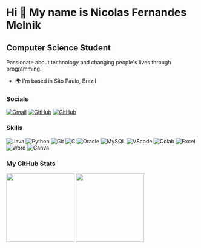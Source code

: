 Hi 👋 My name is Nicolas Fernandes Melnik
=========================================

Computer Science Student
------------------------

Passionate about technology and changing people's lives through programming.

* 🌍  I'm based in São Paulo, Brazil

### Socials

[![Gmail](https://img.shields.io/badge/Gmail-D14836?style=for-the-badge&logo=gmail&logoColor=white)](mailto:nmelnik58@gmail.com)
[![GitHub](https://img.shields.io/badge/GitHub-100000?style=for-the-badge&logo=github&logoColor=white)](https://github.com/nicolasmelnik)
[![GitHub](https://img.shields.io/badge/LinkedIn-0077B5?style=for-the-badge&logo=linkedin&logoColor=white)](https://www.linkedin.com/in/nmelnik/)


### Skills

<p align="left">
  <a>
    <img src="https://img.shields.io/badge/Java-ED8B00?style=for-the-badge&logo=openjdk&logoColor=white" alt="Java" />
    <img src="https://img.shields.io/badge/Python-14354C?style=for-the-badge&logo=python&logoColor=white" alt="Python" />
    <img src="https://img.shields.io/badge/GIT-E44C30?style=for-the-badge&logo=git&logoColor=white" alt="Git" />
    <img src="https://img.shields.io/badge/C-00599C?style=for-the-badge&logo=c&logoColor=white" alt="C" />
    <img src="https://img.shields.io/badge/Oracle-F80000?style=for-the-badge&logo=Oracle&logoColor=white" alt="Oracle" />
    <img src="https://img.shields.io/badge/MySQL-005C84?style=for-the-badge&logo=mysql&logoColor=white" alt="MySQL" />
    <img src="https://img.shields.io/badge/Visual_Studio-5C2D91?style=for-the-badge&logo=visual%20studio&logoColor=white" alt="VScode" />
    <img src="https://img.shields.io/badge/Colab-F9AB00?style=for-the-badge&logo=googlecolab&color=525252" alt="Colab" />
    <img src="https://img.shields.io/badge/Microsoft_Excel-217346?style=for-the-badge&logo=microsoft-excel&logoColor=white" alt="Excel" />
    <img src="https://img.shields.io/badge/Microsoft_Word-2B579A?style=for-the-badge&logo=microsoft-word&logoColor=white" alt="Word" />
    <img src="https://img.shields.io/badge/Canva-%2300C4CC.svg?&style=for-the-badge&logo=Canva&logoColor=white" alt="Canva" />    
  </a>
</p>
  
  
### My GitHub Stats
<div>
  <a href="https://github.com/nicolasmelnik">
  <a> <img height="180em" src="https://github-readme-stats.vercel.app/api?username=nicolasmelnik&show_icons=true&theme=dark#gh-dark-mode-only"/></a>
  <a> <img height="180em" src="https://github-readme-stats.vercel.app/api/top-langs/?username=nicolasmelnik&layout=compact&theme=dark#gh-dark-mode-only"/></a>
</div>
